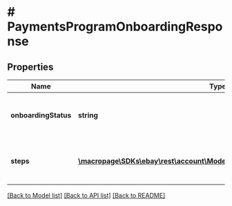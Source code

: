 # # PaymentsProgramOnboardingResponse

## Properties

Name | Type | Description | Notes
------------ | ------------- | ------------- | -------------
**onboardingStatus** | **string** | This enumeration value indicates the eligibility of payment onboarding for the registered site. For implementation help, refer to &lt;a href&#x3D;&#39;https://developer.ebay.com/api-docs/sell/account/types/api:PaymentsProgramOnboardingStatus&#39;&gt;eBay API documentation&lt;/a&gt; | [optional]
**steps** | [**\macropage\SDKs\ebay\rest\account\Model\PaymentsProgramOnboardingSteps[]**](PaymentsProgramOnboardingSteps.md) | An array of the active process steps for payment onboarding and the status of each step. This array includes the step &lt;strong&gt;name&lt;/strong&gt;, step &lt;strong&gt;status&lt;/strong&gt;, and a &lt;strong&gt;webUrl&lt;/strong&gt; to the &lt;code&gt;IN_PROGRESS&lt;/code&gt; step. The step names are returned in sequential order. | [optional]

[[Back to Model list]](../../README.md#models) [[Back to API list]](../../README.md#endpoints) [[Back to README]](../../README.md)

